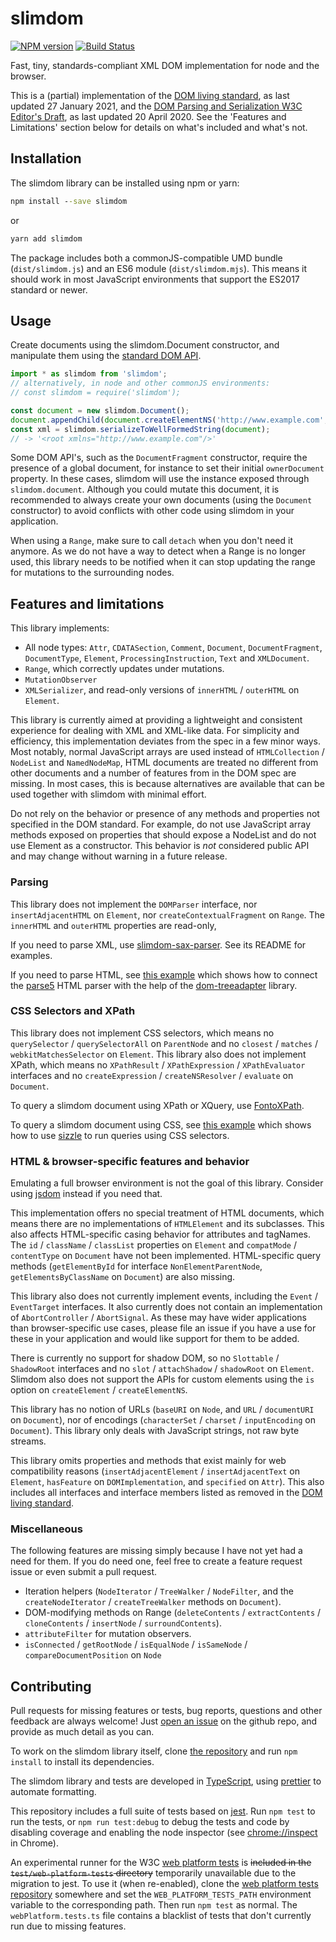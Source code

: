 # slimdom

[![NPM version](https://badge.fury.io/js/slimdom.svg)](https://badge.fury.io/js/slimdom)
[![Build Status](https://travis-ci.org/bwrrp/slimdom.js.svg?branch=master)](https://travis-ci.org/bwrrp/slimdom.js)

Fast, tiny, standards-compliant XML DOM implementation for node and the browser.

This is a (partial) implementation of the [DOM living standard][domstandard], as last updated 27 January 2021, and the [DOM Parsing and Serialization W3C Editor's Draft][domparsing], as last updated 20 April 2020. See the 'Features and Limitations' section below for details on what's included and what's not.

[domstandard]: https://dom.spec.whatwg.org/
[domparsing]: https://w3c.github.io/DOM-Parsing/

## Installation

The slimdom library can be installed using npm or yarn:

```bat
npm install --save slimdom
```

or

```bat
yarn add slimdom
```

The package includes both a commonJS-compatible UMD bundle (`dist/slimdom.js`) and an ES6 module (`dist/slimdom.mjs`). This means it should work in most JavaScript environments that support the ES2017 standard or newer.

## Usage

Create documents using the slimdom.Document constructor, and manipulate them using the [standard DOM API][domstandard].

```javascript
import * as slimdom from 'slimdom';
// alternatively, in node and other commonJS environments:
// const slimdom = require('slimdom');

const document = new slimdom.Document();
document.appendChild(document.createElementNS('http://www.example.com', 'root'));
const xml = slimdom.serializeToWellFormedString(document);
// -> '<root xmlns="http://www.example.com"/>'
```

Some DOM API's, such as the `DocumentFragment` constructor, require the presence of a global document, for instance to set their initial `ownerDocument` property. In these cases, slimdom will use the instance exposed through `slimdom.document`. Although you could mutate this document, it is recommended to always create your own documents (using the `Document` constructor) to avoid conflicts with other code using slimdom in your application.

When using a `Range`, make sure to call `detach` when you don't need it anymore. As we do not have a way to detect when a Range is no longer used, this library needs to be notified when it can stop updating the range for mutations to the surrounding nodes.

## Features and limitations

This library implements:

-   All node types: `Attr`, `CDATASection`, `Comment`, `Document`, `DocumentFragment`, `DocumentType`, `Element`, `ProcessingInstruction`, `Text` and `XMLDocument`.
-   `Range`, which correctly updates under mutations.
-   `MutationObserver`
-   `XMLSerializer`, and read-only versions of `innerHTML` / `outerHTML` on `Element`.

This library is currently aimed at providing a lightweight and consistent experience for dealing with XML and XML-like data. For simplicity and efficiency, this implementation deviates from the spec in a few minor ways. Most notably, normal JavaScript arrays are used instead of `HTMLCollection` / `NodeList` and `NamedNodeMap`, HTML documents are treated no different from other documents and a number of features from in the DOM spec are missing. In most cases, this is because alternatives are available that can be used together with slimdom with minimal effort.

Do not rely on the behavior or presence of any methods and properties not specified in the DOM standard. For example, do not use JavaScript array methods exposed on properties that should expose a NodeList and do not use Element as a constructor. This behavior is _not_ considered public API and may change without warning in a future release.

### Parsing

This library does not implement the `DOMParser` interface, nor `insertAdjacentHTML` on `Element`, nor `createContextualFragment` on `Range`. The `innerHTML` and `outerHTML` properties are read-only,

If you need to parse XML, use [slimdom-sax-parser][slimdom-sax-parser]. See its README for examples.

If you need to parse HTML, see [this example][parse5-example] which shows how to connect the [parse5][parse5] HTML parser with the help of the [dom-treeadapter][dom-treeadapter] library.

### CSS Selectors and XPath

This library does not implement CSS selectors, which means no `querySelector` / `querySelectorAll` on `ParentNode` and no `closest` / `matches` / `webkitMatchesSelector` on `Element`. This library also does not implement XPath, which means no `XPathResult` / `XPathExpression` / `XPathEvaluator` interfaces and no `createExpression` / `createNSResolver` / `evaluate` on `Document`.

To query a slimdom document using XPath or XQuery, use [FontoXPath][fontoxpath].

To query a slimdom document using CSS, see [this example][sizzle-example] which shows how to use [sizzle][sizzle] to run queries using CSS selectors.

### HTML & browser-specific features and behavior

Emulating a full browser environment is not the goal of this library. Consider using [jsdom][jsdom] instead if you need that.

This implementation offers no special treatment of HTML documents, which means there are no implementations of `HTMLElement` and its subclasses. This also affects HTML-specific casing behavior for attributes and tagNames. The `id` / `className` / `classList` properties on `Element` and `compatMode` / `contentType` on `Document` have not been implemented. HTML-specific query methods (`getElementById` for interface `NonElementParentNode`, `getElementsByClassName` on `Document`) are also missing.

This library also does not currently implement events, including the `Event` / `EventTarget` interfaces. It also currently does not contain an implementation of `AbortController` / `AbortSignal`. As these may have wider applications than browser-specific use cases, please file an issue if you have a use for these in your application and would like support for them to be added.

There is currently no support for shadow DOM, so no `Slottable` / `ShadowRoot` interfaces and no `slot` / `attachShadow` / `shadowRoot` on `Element`. Slimdom also does not support the APIs for custom elements using the `is` option on `createElement` / `createElementNS`.

This library has no notion of URLs (`baseURI` on `Node`, and `URL` / `documentURI` on `Document`), nor of encodings (`characterSet` / `charset` / `inputEncoding` on `Document`). This library only deals with JavaScript strings, not raw byte streams.

This library omits properties and methods that exist mainly for web compatibility reasons (`insertAdjacentElement` / `insertAdjacentText` on `Element`, `hasFeature` on `DOMImplementation`, and `specified` on `Attr`). This also includes all interfaces and interface members listed as removed in the [DOM living standard][domstandard].

### Miscellaneous

The following features are missing simply because I have not yet had a need for them. If you do need one, feel free to create a feature request issue or even submit a pull request.

-   Iteration helpers (`NodeIterator` / `TreeWalker` / `NodeFilter`, and the `createNodeIterator` / `createTreeWalker` methods on `Document`).
-   DOM-modifying methods on Range (`deleteContents` / `extractContents` / `cloneContents` / `insertNode` / `surroundContents`).
-   `attributeFilter` for mutation observers.
-   `isConnected` / `getRootNode` / `isEqualNode` / `isSameNode` / `compareDocumentPosition` on `Node`

[slimdom-sax-parser]: https://github.com/wvbe/slimdom-sax-parser
[fontoxpath]: https://github.com/FontoXML/fontoxpath/
[parse5-example]: https://github.com/bwrrp/slimdom.js/tree/master/test/examples/parse5
[parse5]: https://github.com/inikulin/parse5
[dom-treeadapter]: https://github.com/RReverser/dom-treeadapter
[sizzle-example]: https://github.com/bwrrp/slimdom.js/tree/master/test/examples/sizzle
[sizzle]: https://github.com/jquery/sizzle
[jsdom]: https://github.com/jsdom/jsdom

## Contributing

Pull requests for missing features or tests, bug reports, questions and other feedback are always welcome! Just [open an issue](https://github.com/bwrrp/slimdom.js/issues/new) on the github repo, and provide as much detail as you can.

To work on the slimdom library itself, clone [the repository](https://github.com/bwrrp/slimdom.js) and run `npm install` to install its dependencies.

The slimdom library and tests are developed in [TypeScript](https://www.typescriptlang.org/), using [prettier](https://github.com/prettier/prettier) to automate formatting.

This repository includes a full suite of tests based on [jest](https://facebook.github.io/jest/). Run `npm test` to run the tests, or `npm run test:debug` to debug the tests and code by disabling coverage and enabling the node inspector (see [chrome://inspect](chrome://inspect) in Chrome).

An experimental runner for the W3C [web platform tests](http://web-platform-tests.org/) is <s>included in the `test/web-platform-tests` directory</s> temporarily unavailable due to the migration to jest. To use it (when re-enabled), clone the [web platform tests repository](https://github.com/w3c/web-platform-tests) somewhere and set the `WEB_PLATFORM_TESTS_PATH` environment variable to the corresponding path. Then run `npm test` as normal. The `webPlatform.tests.ts` file contains a blacklist of tests that don't currently run due to missing features.
